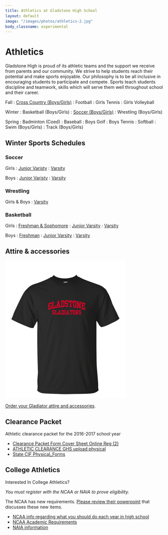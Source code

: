 ```yaml
---
title: Athletics at Gladstone High School
layout: default
image: "/images/photos/athletics-2.jpg"
body_classname: experimental
---
```


<style>
  @supports (object-fit: cover) {
    @media (min-aspect-ratio: 1/1) {
      body.has-image > header {
        height: 60vh;
        min-height: 25vmax;
      }
    }
  }
  @supports (object-fit: cover) {
      @media (min-aspect-ratio: 1/1) {
        .image img {
          height: 60vh;
          min-height: 25vmax;
        }
      }
  }
</style>

# Athletics

Gladstone High is proud of its athletic teams and the support we receive from parents and our community. We strive to help students reach their potential and make sports enjoyable. Our philosophy is to be all inclusive in encouraging students to participate and compete. Sports teach students discipline and teamwork, skills which will serve them well throughout school and their career.

Fall
: [Cross Country (Boys/Girls)](/crosscountry/)
: Football
: Girls Tennis
: Girls Volleyball

Winter
: Basketball (Boys/Girls)
: [Soccer (Boys/Girls)](/soccer/)
: Wrestling (Boys/Girls)

Spring
: Badminton (Coed)
: Baseball
: Boys Golf
: Boys Tennis
: Softball
: Swim (Boys/Girls)
: Track (Boys/Girls)

## Winter Sports Schedules

### Soccer

Girls
: [Junior Varisty](http://links.schoolloop.com/link/rd?href=736c5f6c696e6b6666303163633065623266687474703a2f2f6768732d617573642d63612e7363686f6f6c6c6f6f702e636f6d2f66696c652f313330313735323531303336352f313334353237393135373034312f343332313235353838393738333134383434352e706466)
: [Varsity](http://links.schoolloop.com/link/rd?href=736c5f6c696e6b6666303163633065623266687474703a2f2f6768732d617573642d63612e7363686f6f6c6c6f6f702e636f6d2f66696c652f313330313735323531303336352f313334353237393135373034312f313634303934303732373734373332363831372e706466)

Boys
: [Junior Varisty](http://links.schoolloop.com/link/rd?href=736c5f6c696e6b6666303163633065623266687474703a2f2f6768732d617573642d63612e7363686f6f6c6c6f6f702e636f6d2f66696c652f313330313735323531303336352f313334353237393135373034312f313731343438353736353838373435373035322e706466)
: [Varsity](http://links.schoolloop.com/link/rd?href=736c5f6c696e6b6666303163633065623266687474703a2f2f6768732d617573642d63612e7363686f6f6c6c6f6f702e636f6d2f66696c652f313330313735323531303336352f313334353237393135373034312f333639343939323732363531373736363938322e706466)

### Wrestling
Girls & Boys
: [Varsity](http://links.schoolloop.com/link/rd?href=736c5f6c696e6b6666303163633065623266687474703a2f2f6768732d617573642d63612e7363686f6f6c6c6f6f702e636f6d2f66696c652f313330313735323531303336352f313334353237393135373034312f353030353731353336303830333832313031332e706466)

### Basketball

Girls
: [Freshman & Sophomore](http://links.schoolloop.com/link/rd?href=736c5f6c696e6b6666303163633065623266687474703a2f2f6768732d617573642d63612e7363686f6f6c6c6f6f702e636f6d2f66696c652f313330313735323531303336352f313334353237393135373034312f323932303239313639333035333131373636372e706466)
: [Junior Varsity](http://links.schoolloop.com/link/rd?href=736c5f6c696e6b6666303163633065623266687474703a2f2f6768732d617573642d63612e7363686f6f6c6c6f6f702e636f6d2f66696c652f313330313735323531303336352f313334353237393135373034312f323731373536333334343338313432343837302e706466)
: [Varsity](http://links.schoolloop.com/link/rd?href=736c5f6c696e6b6666303163633065623266687474703a2f2f6768732d617573642d63612e7363686f6f6c6c6f6f702e636f6d2f66696c652f313330313735323531303336352f313334353237393135373034312f373736313939363837343037383831323934342e706466)

Boys
: [Freshman](http://links.schoolloop.com/link/rd?href=736c5f6c696e6b6666303163633065623266687474703a2f2f6768732d617573642d63612e7363686f6f6c6c6f6f702e636f6d2f66696c652f313330313735323531303336352f313334353237393135373034312f343531323134303133393835353738313538332e706466)
: [Junior Varsity](http://links.schoolloop.com/link/rd?href=736c5f6c696e6b6666303163633065623266687474703a2f2f6768732d617573642d63612e7363686f6f6c6c6f6f702e636f6d2f66696c652f313330313735323531303336352f313334353237393135373034312f343039353032313631303432333233303832312e706466)
: [Varsity](http://links.schoolloop.com/link/rd?href=736c5f6c696e6b6666303163633065623266687474703a2f2f6768732d617573642d63612e7363686f6f6c6c6f6f702e636f6d2f66696c652f313330313735323531303336352f313334353237393135373034312f333832343832323335383237373031393539342e706466)

## Attire & accessories

![](/images/t-shirt.png)

[Order your Gladiator attire and accessories](http://links.schoolloop.com/link/rd?href=736c5f6c696e6b6666303163633065623266687474703a2f2f7777772e6d796c6f636b65722e6e65742f63616c69666f726e69612f636f76696e612f676c616473746f6e652d686967682d7363686f6f6c2f696e6465782e68746d6c).

## Clearance Packet

Athletic clearance packet for the 2016-2017 school year

* [Clearance Packet Form Cover Sheet Online Reg (2)](http://links.schoolloop.com/link/rd?href=736c5f6c696e6b6666303163633065623266687474703a2f2f6768732d617573642d63612e7363686f6f6c6c6f6f702e636f6d2f66696c652f313330313735323531303336352f313334353237393135373034312f353833373430303238333433303538343038322e706466)
* [ATHLETIC CLEARANCE GHS upload physical](http://links.schoolloop.com/link/rd?href=736c5f6c696e6b6666303163633065623266687474703a2f2f6768732d617573642d63612e7363686f6f6c6c6f6f702e636f6d2f66696c652f313330313735323531303336352f313334353237393135373034312f313131343439303439383239303132313036352e706466)
* [State CIF Physical_Forms](http://links.schoolloop.com/link/rd?href=736c5f6c696e6b6666303163633065623266687474703a2f2f6768732d617573642d63612e7363686f6f6c6c6f6f702e636f6d2f66696c652f313330313735323531303336352f313334353237393135373034312f343236393736313538353535383537313936332e706466)

## College Athletics

Interested In College Athletics?

*You must register with the NCAA or NAIA to prove eligibility.*

The NCAA has new requirements. [Please review their powerpoint](http://links.schoolloop.com/link/rd?href=736c5f6c696e6b6666303163633065623266687474703a2f2f66732e6e6361612e6f72672f446f63732f656c69676962696c6974795f63656e7465722f496d706f7274616e745f4e65775f52756c65732f486967685f5363686f6f6c5f49455f5374616e64617264732e7064663f75746d5f736f757263653d64656c697672612675746d5f6d656469756d3d656d61696c2675746d5f63616d706169676e3d332d31382d31352b48532b4e6577736c65747465722675746d5f7465726d3d) that discusses these new items.

* [NCAA info regarding what you should do each year in high school](http://links.schoolloop.com/link/rd?href=736c5f6c696e6b6666303163633065623266687474703a2f2f7777772e6e6361612e6f72672f73747564656e742d6174686c657465732f706c61792d6469766973696f6e2d692d73706f7274733f75746d5f736f757263653d64656c697672612675746d5f6d656469756d3d656d61696c2675746d5f63616d706169676e3d332d31382d31352b48532b4e6577736c65747465722675746d5f7465726d3d)
* [NCAA Academic Requirements](http://links.schoolloop.com/link/rd?href=736c5f6c696e6b6666303163633065623266687474703a2f2f66732e6e6361612e6f72672f446f63732f656c69676962696c6974795f63656e7465722f496d706f7274616e745f4e65775f52756c65732f323031365f44495f4e65775f41636164656d69635f526571756972656d656e74732e7064663f75746d5f736f757263653d64656c697672612675746d5f6d656469756d3d656d61696c2675746d5f63616d706169676e3d332d31382d31352b48532b4e6577736c65747465722675746d5f7465726d3d)
* [NAIA information](http://links.schoolloop.com/link/rd?href=736c5f6c696e6b6666303163633065623266687474703a2f2f7777772e706c61796e6169612e6f72672f)
